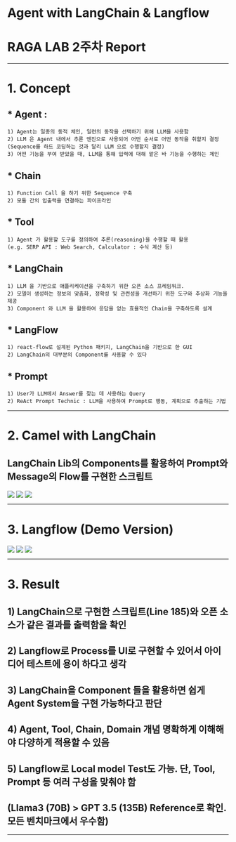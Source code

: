 # Agent with LangChain & Langflow

# RAGA LAB 2주차 Report

---

# 1. Concept

## * Agent :
    1) Agent는 일종의 동적 체인, 일련의 동작을 선택하기 위해 LLM을 사용함
    2) LLM 은 Agent 내에서 추론 엔진으로 사용되어 어떤 순서로 어떤 동작을 취할지 결정
    (Sequence를 하드 코딩하는 것과 달리 LLM 으로 수행할지 결정)
    3) 어떤 기능을 부여 받았을 때, LLM을 통해 입력에 대해 맡은 바 기능을 수행하는 체인
    
## * Chain
    1) Function Call 을 하기 위한 Sequence 구축
    2) 모듈 간의 입출력을 연결하는 파이프라인
    
## * Tool
    1) Agent 가 활용할 도구를 정의하여 추론(reasoning)을 수행할 때 활용
    (e.g. SERP API : Web Search, Calculator : 수식 계산 등) 


## * LangChain
    1) LLM 을 기반으로 애플리케이션을 구축하기 위한 오픈 소스 프레임워크.
    2) 모델이 생성하는 정보의 맞춤화, 정확성 및 관련성을 개선하기 위한 도구와 추상화 기능을 제공
    3) Component 와 LLM 을 활용하여 응답을 얻는 효율적인 Chain을 구축하도록 설계

## * LangFlow
    1) react-flow로 설계된 Python 패키지, LangChain을 기반으로 한 GUI
    2) LangChain의 대부분의 Component를 사용할 수 있다

## * Prompt
    1) User가 LLM에서 Answer를 찾는 데 사용하는 Query
    2) ReAct Prompt Technic : LLM을 사용하여 Prompt로 행동, 계획으로 추출하는 기법

---

# 2. Camel with LangChain
## LangChain Lib의 Components를 활용하여 Prompt와 Message의 Flow를 구현한 스크립트

<img align="center" src="./img/2.classcamel.png">
<img align="center" src="./img/2.prompt.png">
<img align="center" src="./img/2.Loop.png">

---

# 3. Langflow (Demo Version)

<img align="center" src="./img/2.component.png">
<img align="center" src="./img/2.UI.png">
<img align="center" src="./img/2.logrecord.png">

---

# 3. Result

## 1) LangChain으로 구현한 스크립트(Line 185)와 오픈 소스가 같은 결과를 출력함을 확인
## 2) Langflow로 Process를 UI로 구현할 수 있어서 아이디어 테스트에 용이 하다고 생각
## 3) LangChain을 Component 들을 활용하면 쉽게 Agent System을 구현 가능하다고 판단
## 4) Agent, Tool, Chain, Domain 개념 명확하게 이해해야 다양하게 적용할 수 있음 
## 5) Langflow로 Local model Test도 가능. 단, Tool, Prompt 등 여러 구성을 맞춰야 함
## (Llama3 (70B) > GPT 3.5 (135B) Reference로 확인. 모든 벤치마크에서 우수함)

---
